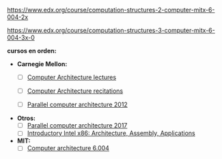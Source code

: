 
https://www.edx.org/course/computation-structures-2-computer-mitx-6-004-2x

https://www.edx.org/course/computation-structures-3-computer-mitx-6-004-3x-0

**cursos en orden:**
* **Carnegie Mellon:**
	- [ ] [Computer Architecture lectures](https://www.youtube.com/watch?v=zLP_X4wyHbY&list=PL5PHm2jkkXmi5CxxI7b3JCL1TWybTDtKq)
	- [ ] [Computer Architecture recitations](https://www.youtube.com/watch?v=qJtEfZo2oW8&list=PL5PHm2jkkXmhu6rGk1--ei8bXlX_D76xX)
	- [ ] [Parallel computer architecture 2012](https://www.youtube.com/watch?v=yUtn_vUPbNg&list=PL5PHm2jkkXmh4cDkC3s1VBB7-njlgiG5d)


* **Otros:**
	- [ ] [Parallel computer architecture 2017](https://www.youtube.com/watch?v=ZQzylaHHuP4&list=PLpIxOj-HnDsO4Atvrp86c-4La9Mq3kMQZ) 
	- [ ] [Introductory Intel x86: Architecture, Assembly, Applications](https://www.youtube.com/watch?v=H4Z0S9ZbC0g&list=PL038BE01D3BAEFDB0)

* **MIT:**
	- [ ] [Computer architecture 6.004](https://www.youtube.com/watch?v=s7svpXgxk1U&list=PLWokBk9W7kzGqZYZz6BiaqtsrHQK_22u7)
<!--stackedit_data:
eyJwcm9wZXJ0aWVzIjoiZXh0ZW5zaW9uczpcbiAgcHJlc2V0Oi
Bjb21tb25tYXJrXG4iLCJoaXN0b3J5IjpbMTQ3MTE1OTQ1LC0x
NDE2NTU3NTc4XX0=
-->
